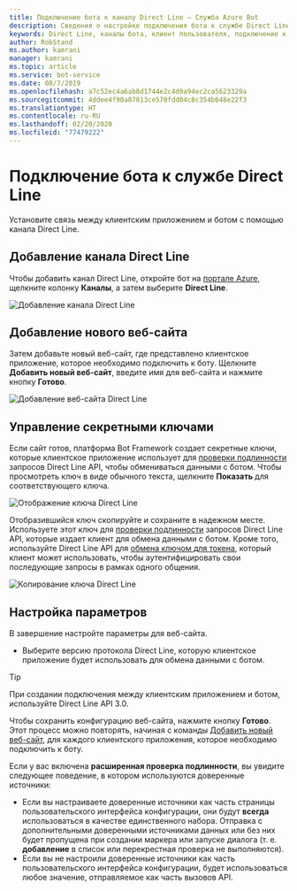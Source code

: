 ```yaml
---
title: Подключение бота к каналу Direct Line — Служба Azure Bot
description: Сведения о настройке подключения бота к службе Direct Line.
keywords: Direct Line, каналы бота, клиент пользователя, подключение к каналам, настройка
author: RobStand
ms.author: kamrani
manager: kamrani
ms.topic: article
ms.service: bot-service
ms.date: 08/7/2019
ms.openlocfilehash: a7c52ec4a6ab8d1744e2c4d9a94ec2ca5623329a
ms.sourcegitcommit: 4ddee4f90a07813ce570fdd04c8c354b048e22f3
ms.translationtype: HT
ms.contentlocale: ru-RU
ms.lasthandoff: 02/20/2020
ms.locfileid: "77479222"
---
```

# <a name="connect-a-bot-to-direct-line"></a>Подключение бота к службе Direct Line

Установите связь между клиентским приложением и ботом с помощью канала Direct Line.

## <a name="add-the-direct-line-channel"></a>Добавление канала Direct Line

Чтобы добавить канал Direct Line, откройте бот на [портале Azure](https://portal.azure.com/), щелкните колонку **Каналы**, а затем выберите **Direct Line**.

![Добавление канала Direct Line](media/bot-service-channel-connect-directline/directline-addchannel.png)

## <a name="add-new-site"></a>Добавление нового веб-сайта

Затем добавьте новый веб-сайт, где представлено клиентское приложение, которое необходимо подключить к боту. Щелкните **Добавить новый веб-сайт**, введите имя для веб-сайта и нажмите кнопку **Готово**.

![Добавление веб-сайта Direct Line](media/bot-service-channel-connect-directline/directline-addsite.png)

## <a name="manage-secret-keys"></a>Управление секретными ключами

Если сайт готов, платформа Bot Framework создает секретные ключи, которые клиентское приложение использует для [проверки подлинности](~/rest-api/bot-framework-rest-direct-line-3-0-authentication.md) запросов Direct Line API, чтобы обмениваться данными с ботом. Чтобы просмотреть ключ в виде обычного текста, щелкните **Показать** для соответствующего ключа.

![Отображение ключа Direct Line](media/bot-service-channel-connect-directline/directline-showkey.png)

Отобразившийся ключ скопируйте и сохраните в надежном месте. Используете этот ключ для [проверки подлинности](~/rest-api/bot-framework-rest-direct-line-3-0-authentication.md) запросов Direct Line API, которые издает клиент для обмена данными с ботом.
Кроме того, используйте Direct Line API для [обмена ключом для токена](~/rest-api/bot-framework-rest-direct-line-3-0-authentication.md#generate-token), который клиент может использовать, чтобы аутентифицировать свои последующие запросы в рамках одного общения.

![Копирование ключа Direct Line](media/bot-service-channel-connect-directline/directline-copykey.png)

## <a name="configure-settings"></a>Настройка параметров

В завершение настройте параметры для веб-сайта.

- Выберите версию протокола Direct Line, которую клиентское приложение будет использовать для обмена данными с ботом.

> [!TIP]
> При создании подключения между клиентским приложением и ботом, используйте Direct Line API 3.0.

Чтобы сохранить конфигурацию веб-сайта, нажмите кнопку **Готово**. Этот процесс можно повторять, начиная с команды [Добавить новый веб-сайт](#add-new-site), для каждого клиентского приложения, которое необходимо подключить к боту.

Если у вас включена **расширенная проверка подлинности**, вы увидите следующее поведение, в котором используются доверенные источники:

- Если вы настраиваете доверенные источники как часть страницы пользовательского интерфейса конфигурации, они будут **всегда** использоваться в качестве единственного набора. Отправка с дополнительными доверенными источниками данных или без них будет пропущена при создании маркера или запуске диалога (т. е. **добавление** в список или перекрестная проверка не выполняются).
- Если вы не настроили доверенные источники как часть пользовательского интерфейса конфигурации, будет использоваться любое значение, отправляемое как часть вызовов API.